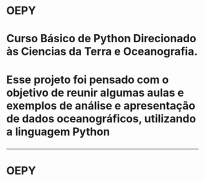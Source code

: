 # OEPY
<div>

<h1>Curso Básico de Python Direcionado às Ciencias da Terra e Oceanografia.<h1>

<p> Esse projeto foi pensado com o objetivo de reunir algumas aulas e exemplos 
de análise e apresentação de dados oceanográficos, utilizando a linguagem Python
</p>

<hr>



# OEPY
